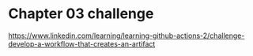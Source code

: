# Chapter 03 challenge

https://www.linkedin.com/learning/learning-github-actions-2/challenge-develop-a-workflow-that-creates-an-artifact
